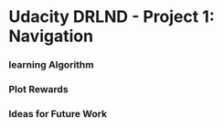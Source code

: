 # Udacity DRLND - Project 1: Navigation

### learning Algorithm


### Plot Rewards


### Ideas for Future Work
